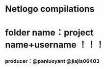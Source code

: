# Netlogo compilations
# folder name：project name+username ！！！
### producer：@panluoyant @jiajia06403
